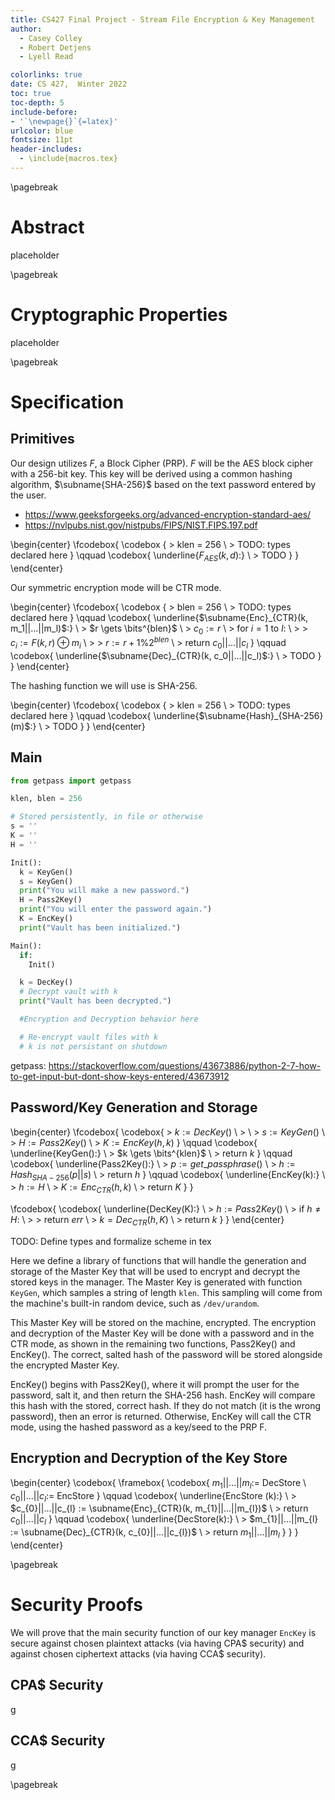 ```yaml
---
title: CS427 Final Project - Stream File Encryption & Key Management
author:
  - Casey Colley
  - Robert Detjens
  - Lyell Read

colorlinks: true
date: CS 427,  Winter 2022
toc: true
toc-depth: 5
include-before:
- '`\newpage{}`{=latex}'
urlcolor: blue
fontsize: 11pt
header-includes:
  - \include{macros.tex}
---
```


\pagebreak

# Abstract

placeholder

\pagebreak

# Cryptographic Properties

placeholder

\pagebreak

# Specification

## Primitives

Our design utilizes $F$, a Block Cipher (PRP). $F$ will be the AES block cipher with a 256-bit key. This key will be derived using a common hashing algorithm, $\subname{SHA-256}$ based on the text password entered by the user.

- https://www.geeksforgeeks.org/advanced-encryption-standard-aes/
- https://nvlpubs.nist.gov/nistpubs/FIPS/NIST.FIPS.197.pdf

\begin{center}
\fcodebox{
  \codebox {
    \> klen = 256 \\
    \> TODO: types declared here
  }
  \qquad
  \codebox{
    \underline{$F_{AES}(k, d)$:} \\
    \> TODO
  }
}
\end{center}

Our symmetric encryption mode will be CTR mode.

\begin{center}
\fcodebox{
  \codebox {
    \> blen = 256 \\
    \> TODO: types declared here
  }
  \qquad
  \codebox{
    \underline{$\subname{Enc}_{CTR}(k, m_1||...||m_l)$:} \\
    \> $r \gets \bits^{blen}$ \\
    \> $c_0 := r$ \\
    \> for $i = 1$ to $l$: \\
    \> \> $c_i := F(k, r) \oplus m_i$ \\
    \> \> $r := r + 1 \% 2^{blen}$ \\
    \> return $c_0 || ... || c_l$
  }
  \qquad
  \codebox{
    \underline{$\subname{Dec}_{CTR}(k, c_0||...||c_l)$:} \\
    \> TODO
  }
}
\end{center}

The hashing function we will use is SHA-256.

\begin{center}
\fcodebox{
  \codebox {
    \> klen = 256 \\
    \> TODO: types declared here
  }
  \qquad
  \codebox{
    \underline{$\subname{Hash}_{SHA-256}(m)$:} \\
    \> TODO
  }
}
\end{center}

## Main

```py
from getpass import getpass

klen, blen = 256

# Stored persistently, in file or otherwise
s = ''
K = ''
H = ''

Init():
  k = KeyGen()
  s = KeyGen()
  print("You will make a new password.")
  H = Pass2Key()
  print("You will enter the password again.")
  K = EncKey()
  print("Vault has been initialized.")

Main():
  if:
    Init()

  k = DecKey()
  # Decrypt vault with k
  print("Vault has been decrypted.")

  #Encryption and Decryption behavior here

  # Re-encrypt vault files with k
  # k is not persistant on shutdown

```

getpass: https://stackoverflow.com/questions/43673886/python-2-7-how-to-get-input-but-dont-show-keys-entered/43673912

## Password/Key Generation and Storage

\begin{center}
\fcodebox{
  \codebox{
    \> $k := DecKey()$ \\
    \> \\
    \> $s := KeyGen()$ \\
    \> $H := Pass2Key()$ \\
    \> $K := EncKey(h, k)$
  }
  \qquad
  \codebox{
    \underline{KeyGen():} \\
    \> $k \gets \bits^{klen}$ \\
    \> return $k$
  }
  \qquad
  \codebox{
    \underline{Pass2Key():} \\
    \> $p := get\_passphrase()$ \\
    \> $h := Hash_{SHA-256}(p||s)$ \\
    \> return $h$
  }
  \qquad
  \codebox{
    \underline{EncKey(k):} \\
    \> $h := H$ \\
    \> $K := Enc_{CTR}(h, k)$ \\
    \> return $K$
  }
}

\fcodebox{
  \codebox{
    \underline{DecKey(K):} \\
    \> $h := Pass2Key()$ \\
    \> if $h \neq H$: \\
    \> \> return $err$ \\
    \> $k = Dec_{CTR}(h, K)$ \\
    \> return $k$
  }
}
\end{center}

TODO: Define types and formalize scheme in tex

Here we define a library of functions that will handle the generation and storage of the Master Key that will be used to encrypt and decrypt the stored keys in the manager. The Master Key is generated with function `KeyGen`, which samples a string of length `klen`. This sampling will come from the machine's built-in random device, such as `/dev/urandom`.

This Master Key will be stored on the machine, encrypted. The encryption and decryption of the Master Key will be done with a password and in the CTR mode, as shown in the remaining two functions, Pass2Key() and EncKey(). The correct, salted hash of the password will be stored alongside the encrypted Master Key.

EncKey() begins with Pass2Key(), where it will prompt the user for the password, salt it, and then return the SHA-256 hash.  EncKey will compare this hash with the stored, correct hash. If they do not match (it is the wrong password), then an error is returned. Otherwise, EncKey will call the CTR mode, using the hashed password as a key/seed to the PRP F.

## Encryption and Decryption of the Key Store

\begin{center}
  \codebox{
    \framebox{
      \codebox{
        $m_{1}||...||m_{l} :=$ DecStore \\
        $c_{0}||...||c_{l} :=$ EncStore
      }
      \qquad
      \codebox{
        \underline{EncStore (k):} \\
        \> $c_{0}||...||c_{l} := \subname{Enc}_{CTR}(k, m_{1}||...||m_{l})$ \\
        \> return $c_{0}||...||c_{l}$
      }
      \qquad
      \codebox{
        \underline{DecStore(k):} \\
        \> $m_{1}||...||m_{l} := \subname{Dec}_{CTR}(k, c_{0}||...||c_{l})$ \\
        \> return $m_{1}||...||m_{l}$
      }
    }
  }
\end{center}

\pagebreak

# Security Proofs

We will prove that the main security function of our key manager `EncKey` is secure against chosen plaintext attacks (via having CPA$ security) and against chosen ciphertext attacks (via having CCA$ security).

## CPA$ Security

g

## CCA$ Security

g

\pagebreak
